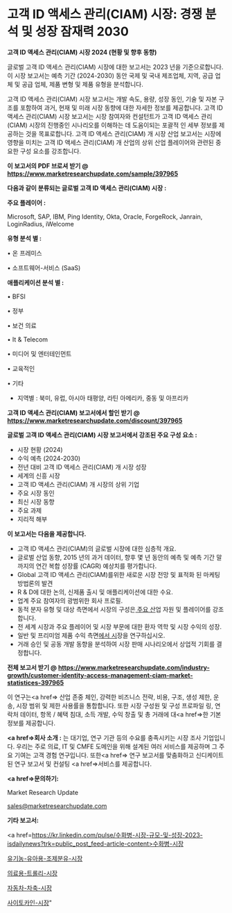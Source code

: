 # 고객 ID 액세스 관리(CIAM) 시장: 경쟁 분석 및 성장 잠재력 2030

<strong>고객 ID 액세스 관리(CIAM) 시장 2024 (현황 및 향후 동향)</strong>

글로벌 고객 ID 액세스 관리(CIAM) 시장에 대한 보고서는 2023 년을 기준으로합니다.이 시장 보고서는 예측 기간 (2024-2030) 동안 국제 및 국내 제조업체, 지역, 공급 업체 및 공급 업체, 제품 변형 및 제품 유형을 분석합니다.

고객 ID 액세스 관리(CIAM) 시장 보고서는 개발 속도, 용량, 성장 동인, 기술 및 자본 구조를 포함하여 과거, 현재 및 미래 시장 동향에 대한 자세한 정보를 제공합니다. 고객 ID 액세스 관리(CIAM) 시장 보고서는 시장 참여자와 컨설턴트가 고객 ID 액세스 관리(CIAM) 시장의 진행중인 시나리오를 이해하는 데 도움이되는 포괄적 인 세부 정보를 제공하는 것을 목표로합니다. 고객 ID 액세스 관리(CIAM) 개 시장 산업 보고서는 시장에 영향을 미치는 고객 ID 액세스 관리(CIAM) 개 산업의 상위 산업 플레이어와 관련된 중요한 구성 요소를 강조합니다.



<strong>이 보고서의 PDF 브로셔 받기 @ <a href=https://www.marketresearchupdate.com/sample/397965>https://www.marketresearchupdate.com/sample/397965</a></strong>



<strong>다음과 같이 분류되는 글로벌 고객 ID 액세스 관리(CIAM) 시장 :</strong>



<strong>주요 플레이어 :</strong>

Microsoft, SAP, IBM, Ping Identity, Okta, Oracle, ForgeRock, Janrain, LoginRadius, iWelcome



<strong>유형 분석 별 :</strong>

• 온 프레미스

• 소프트웨어-서비스 (SaaS)



<strong>애플리케이션 분석 별 :</strong>

• BFSI

• 정부

• 보건 의료

• It & Telecom

• 미디어 및 엔터테인먼트

• 교육적인

• 기타

<ul>
  <li>지역별 : 북미, 유럽, 아시아 태평양, 라틴 아메리카, 중동 및 아프리카</li>
</ul>


<strong>고객 ID 액세스 관리(CIAM) 보고서에서 할인 받기 @ <a href=https://www.marketresearchupdate.com/discount/397965>https://www.marketresearchupdate.com/discount/397965</a></strong>



<strong>글로벌 고객 ID 액세스 관리(CIAM) 시장 보고서에서 강조된 주요 구성 요소 :</strong>
<ul>
  <li>시장 현황 (2024)</li>
  <li>수익 예측 (2024-2030)</li>
  <li>전년 대비 고객 ID 액세스 관리(CIAM) 개 시장 성장</li>
  <li>세계의 신흥 시장</li>
  <li>고객 ID 액세스 관리(CIAM) 개 시장의 상위 기업</li>
  <li>주요 시장 동인</li>
  <li>최신 시장 동향</li>
  <li>주요 과제</li>
  <li>지리적 해부</li>
</ul>


<strong>이 보고서는 다음을 제공합니다.</strong>
<ul>
  <li>고객 ID 액세스 관리(CIAM)의 글로벌 시장에 대한 심층적 개요.</li>
  <li>글로벌 산업 동향, 2015 년의 과거 데이터, 향후 몇 년 동안의 예측 및 예측 기간 말까지의 연간 복합 성장률 (CAGR) 예상치를 평가합니다.</li>
  <li>Global 고객 ID 액세스 관리(CIAM)를위한 새로운 시장 전망 및 표적화 된 마케팅 방법론의 발견</li>
  <li>R &amp; D에 대한 논의, 신제품 출시 및 애플리케이션에 대한 수요.</li>
  <li>업계 주요 참여자의 광범위한 회사 프로필.</li>
  <li>동적 분자 유형 및 대상 측면에서 시장의 구성은<a href=> 주요 산</a>업 자원 및 플레이어를 강조합니다.</li>
  <li>전 세계 시장과 주요 플레이어 및 시장 부문에 대한 환자 역학 및 시장 수익의 성장.</li>
  <li>일반 및 프리미엄 제품 수익 측면<a href=>에서 시</a>장을 연구하십시오.</li>
  <li>거래 승인 및 공동 개발 동향을 분석하여 시장 판매 시나리오에서 상업적 기회를 결정합니다.</li>
</ul>



<strong>전체 보고서 받기 @ <a href=https://www.marketresearchupdate.com/industry-growth/customer-identity-access-management-ciam-market-statistices-397965>https://www.marketresearchupdate.com/industry-growth/customer-identity-access-management-ciam-market-statistices-397965</a></strong>

이 연구는<a href=> 산업 존중</a> 체인, 강력한 비즈니스 전략, 비용, 구조, 생성 제한, 운송, 시장 범위 및 제한 사용률을 통합합니다. 또한 시장 구성원 및 구성 프로파일 링, 연락처 데이터, 항목 / 혜택 침대, 소득 개발, 수익 창출 및 총 거래에 대<a href=>한 기본 </a>정보를 제공합니다.



<strong><a href=>회사 소</a>개 :</strong>
는 대기업, 연구 기관 등의 수요를 충족시키는 시장 조사 기업입니다. 우리는 주로 의료, IT 및 CMFE 도메인을 위해 설계된 여러 서비스를 제공하며 그 주요 기여는 고객 경험 연구입니다. 또한<a href=> 연구 보</a>고서를 맞춤화하고 신디케이트 된 연구 보고서 및 컨설팅 <a href=>서비스</a>를 제공합니다.



<strong><a href=>문의하기:</a></strong>

Market Research Update

sales@marketresearchupdate.com



<strong>기타 보고서:</strong>

<a href=https://kr.linkedin.com/pulse/수화병-시장-규모-및-성장-2023-isdailynews?trk=public_post_feed-article-content>수화병-시장</a>

<a href=https://www.linkedin.com/pulse/유기농-유아용-조제분유-시장-경쟁-분석-및-성장-잠재력-2029-isdailynews-ylwff/>유기농-유아용-조제분유-시장</a>

<a href=https://www.linkedin.com/pulse/의료용-트롤리-시장-세분화-연구-및-목표-고객2029년-survey-spotlight-pro-24-analysis-zbisf/>의료용-트롤리-시장</a>

<a href=https://www.linkedin.com/pulse/자동차-차축-시장-진입-전략-및-위험-평가2029년-consumer-connection-chronicles-24--oqqjf/>자동차-차축-시장</a>

<a href=https://www.linkedin.com/pulse/사이토카인-시장-진입-전략-및-위험-평가2030년-consumer-connection-chronicles-24--pejjc/>사이토카인-시장</a>"
